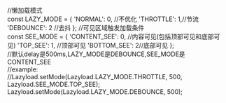 //懒加载模式<br>
const LAZY_MODE = {
    'NORMAL': 0, //不优化
    'THROTTLE': 1,//节流
    'DEBOUNCE': 2 //去抖
};
//可见区域触发加载条件<br>
const SEE_MODE = {
    'CONTENT_SEE': 0, //内容可见(包括顶部可见和底部可见)
    'TOP_SEE': 1, //顶部可见
    'BOTTOM_SEE': 2//底部可见
};<br>
//默认delay是500ms,LAZY_MODE是DEBOUNCE,SEE_MODE是CONTENT_SEE<br>
//example:<br>
//Lazyload.setMode(Lazyload.LAZY_MODE.THROTTLE, 500, Lazyload.SEE_MODE.TOP_SEE);<br>
  Lazyload.setMode(Lazyload.LAZY_MODE.DEBOUNCE, 500);<br>